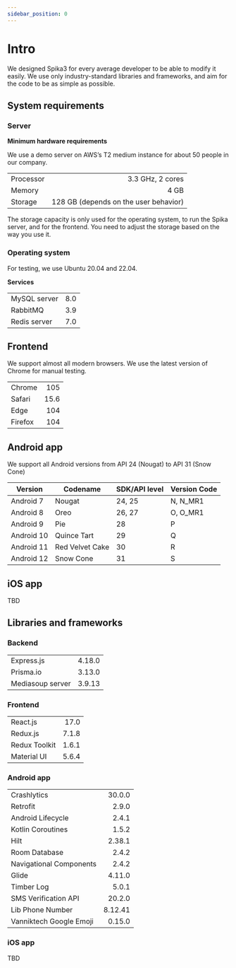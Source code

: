 ```yaml
---
sidebar_position: 0
---
```


# Intro

We designed Spika3 for every average developer to be able to modify it easily. We use only industry-standard libraries and frameworks, and aim for the code to be as simple as possible.

## System requirements

### Server

**Minimum hardware requirements**

We use a demo server on AWS’s T2 medium instance for about 50 people in our company.

|           |                                       |
| --------- | ------------------------------------: |
| Processor |                      3.3 GHz, 2 cores |
| Memory    |                                  4 GB |
| Storage   | 128 GB (depends on the user behavior) |

The storage capacity is only used for the operating system, to run the Spika server, and for the frontend. You need to adjust the storage based on the way you use it.

### Operating system

For testing, we use Ubuntu 20.04 and 22.04.

**Services**

|              |     |
| ------------ | --: |
| MySQL server | 8.0 |
| RabbitMQ     | 3.9 |
| Redis server | 7.0 |

## Frontend

We support almost all modern browsers. We use the latest version of Chrome for manual testing.

|         |      |
| ------- | ---: |
| Chrome  |  105 |
| Safari  | 15.6 |
| Edge    |  104 |
| Firefox |  104 |

## Android app

We support all Android versions from API 24 (Nougat) to API 31 (Snow Cone)

| Version    | Codename        | SDK/API level | Version Code |
| ---------- | --------------- | ------------- | ------------ |
| Android 7  | Nougat          | 24, 25        | N, N_MR1     |
| Android 8  | Oreo            | 26, 27        | O, O_MR1     |
| Android 9  | Pie             | 28            | P            |
| Android 10 | Quince Tart     | 29            | Q            |
| Android 11 | Red Velvet Cake | 30            | R            |
| Android 12 | Snow Cone       | 31            | S            |

## iOS app

TBD

## Libraries and frameworks

### Backend

|                  |        |
| ---------------- | -----: |
| Express.js       | 4.18.0 |
| Prisma.io        | 3.13.0 |
| Mediasoup server | 3.9.13 |

### Frontend

|               |       |
| ------------- | ----: |
| React.js      |  17.0 |
| Redux.js      | 7.1.8 |
| Redux Toolkit | 1.6.1 |
| Material UI   | 5.6.4 |

### Android app

|                         |         |
| ----------------------- | ------: |
| Crashlytics             |  30.0.0 |
| Retrofit                |   2.9.0 |
| Android Lifecycle       |   2.4.1 |
| Kotlin Coroutines       |   1.5.2 |
| Hilt                    |  2.38.1 |
| Room Database           |   2.4.2 |
| Navigational Components |   2.4.2 |
| Glide                   |  4.11.0 |
| Timber Log              |   5.0.1 |
| SMS Verification API    |  20.2.0 |
| Lib Phone Number        | 8.12.41 |
| Vanniktech Google Emoji |  0.15.0 |

### iOS app

TBD
